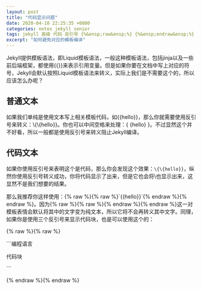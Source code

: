 ```yaml
---
layout: post
title: "代码显示问题"
date: 2020-04-10 22:25:35 +0800
categories: notes jekyll senior
tags: jekyll 高级 代码 反引号 {%&ensp;raw&ensp;%} {%&ensp;endraw&ensp;%}
excerpt: "如何避免对应的模板编译"
--- 
```


Jekyll提供模板语法，即Liquid模板语法，一般这种模板语法，包括jinja以及一些前后端框架，都使用\{\{}}来表示引用变量。但是如果你要在文档中写上对应的符号，Jekyll会默认按照Liquid模板语法来转义，实际上我们是不需要这个的，所以应该怎么办呢？

## 普通文本

如果我们单纯是使用文本写上相关模板代码，如\{\{hello}}，那么你就需要使用反引号来转义：\\{\\{hello}}。你也可以中间空格来处理：{ {hello} }。不过显然这个并不好看，所以一般都是使用反引号来转义阻止Jekyll编译。

## 代码文本

如果你使用反引号来表明这个是代码，那么你会发现这个效果：`\{\{hello}}`，纵然你使用反引号转义成功，你将代码显示了出来，但是它也会将\\也显示出来，这显然不是我们想要的结果。

那么我推荐你这样使用：{% raw %}\{% raw %}\`{{hello}}\`\{% endraw %\}{% endraw %}。因为{% raw %}\{% raw %}\{% endraw %\}{% endraw %}这一对模板表情会默认将其中的文字变为纯文本，所以它将不会再转义其中文字。同理，如果你是使用三个反引号来显示代码块，也是可以使用这个的：

{% raw %}\{% raw %}

\`\`\`编程语言  

代码块  

\`\`\`

\{% endraw %\}{% endraw %}
